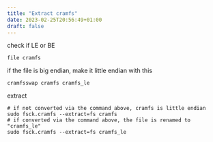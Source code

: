 ```yaml
---
title: "Extract cramfs"
date: 2023-02-25T20:56:49+01:00
draft: false
---
```


check if LE or BE
```
file cramfs
```

if the file is big endian, make it little endian with this
```
cramfsswap cramfs cramfs_le
```

extract 
```
# if not converted via the command above, cramfs is little endian
sudo fsck.cramfs --extract=fs cramfs
# if converted via the command above, the file is renamed to "cramfs_le"
sudo fsck.cramfs --extract=fs cramfs_le
```

